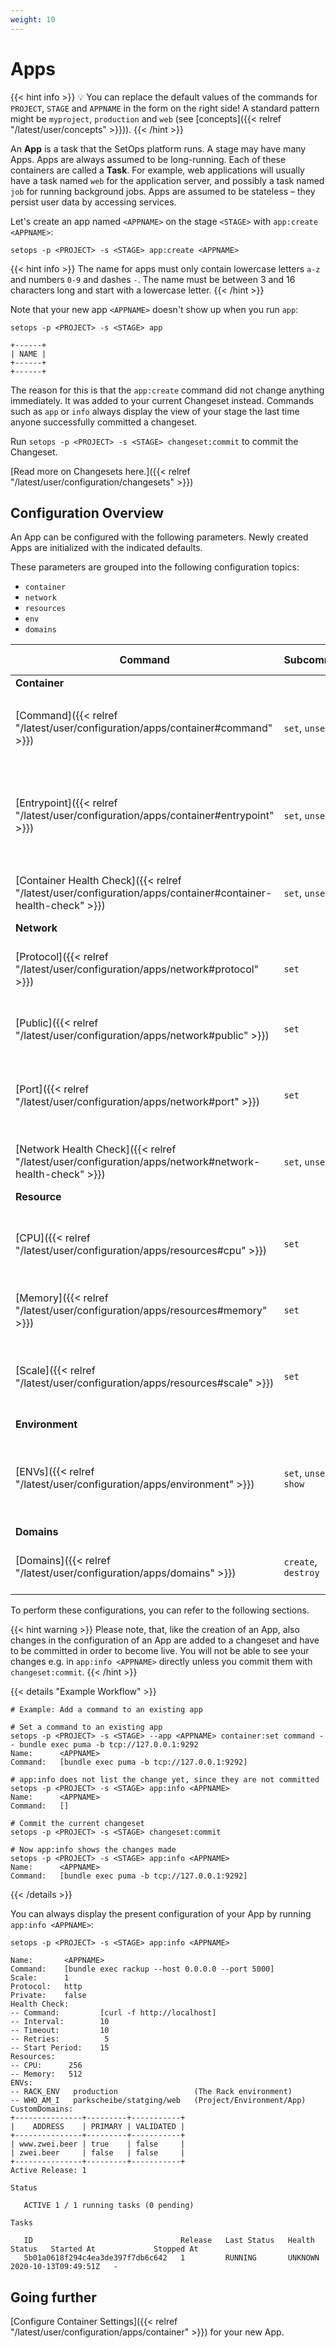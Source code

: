 ```yaml
---
weight: 10
---
```

# Apps
{{< hint info >}}
💡 You can replace the default values of the commands for `PROJECT`, `STAGE` and `APPNAME` in the form on the right side! A standard pattern might be `myproject`, `production` and `web` (see [concepts]({{< relref "/latest/user/concepts" >}})).
{{< /hint >}}

An **App** is a task that the SetOps platform runs. A stage may have many Apps. Apps are always assumed
to be long-running. Each of these containers are called a **Task**. For example, web applications
will usually have a task named `web` for the application server, and possibly a task named `job` for running background jobs. Apps are assumed to be stateless – they persist user data by accessing services.

Let's create an app named `<APPNAME>` on the stage `<STAGE>` with `app:create <APPNAME>`:

```shell
setops -p <PROJECT> -s <STAGE> app:create <APPNAME>
```

{{< hint info >}}
The name for apps must only contain lowercase letters `a-z` and numbers `0-9` and dashes `-`. The name must be between 3 and 16 characters long and start with a lowercase letter.
{{< /hint >}}

Note that your new app `<APPNAME>` doesn't show up when you run `app`:

```shell
setops -p <PROJECT> -s <STAGE> app
```
```
+------+
| NAME |
+------+
+------+
```

The reason for this is that the `app:create` command did not change anything immediately. It was added to your current Changeset instead. Commands such as `app` or `info` always display the view of your stage the last time anyone successfully committed a changeset.

Run `setops -p <PROJECT> -s <STAGE> changeset:commit` to commit the Changeset.

[Read more on Changesets here.]({{< relref "/latest/user/configuration/changesets" >}})

## Configuration Overview

An App can be configured with the following parameters. Newly created Apps are initialized with the indicated defaults.

These parameters are grouped into the following configuration topics:

- `container`
- `network`
- `resources`
- `env`
- `domains`

| Command                                                                                                     | Subcommand | Valid Values | Default | Description |
|-------------------------------------------------------------------------------------------------------------|---|---|---|---|
| **Container**                                                                                               |
| [Command]({{< relref "/latest/user/configuration/apps/container#command" >}})                               | `set`, `unset` | bash command string | `[]` | Command that is used to start the App, e.g. `bundle exec rails server` |
| [Entrypoint]({{< relref "/latest/user/configuration/apps/container#entrypoint" >}})                         | `set`, `unset` | bash command string | `[]` | Defines the entrypoint that is used for the evaluation of commands e.g. `/bin/sh -c` |
| [Container Health Check]({{< relref "/latest/user/configuration/apps/container#container-health-check" >}}) | `set`, `unset` | see paragraph | - | Defines how the health of the App will be checked. |
| **Network**                                                                                                 |
| [Protocol]({{< relref "/latest/user/configuration/apps/network#protocol" >}})                               | `set` | `http`, `tcp` | `http` | Determines the protocol that is used to connect to the App. |
| [Public]({{< relref "/latest/user/configuration/apps/network#public" >}})                                   | `set` | `true`, `false` | `false` | Defines if the App is publicly accessible. |
| [Port]({{< relref "/latest/user/configuration/apps/network#port" >}})                                       | `set` | `1..65535` | `5000` | Defines a custom port the application listens to internally. |
| [Network Health Check]({{< relref "/latest/user/configuration/apps/network#network-health-check" >}})       | `set`, `unset` | see paragraph | - | Defines how the health of the App will be checked. |
| **Resource**                                                                                                |
| [CPU]({{< relref "/latest/user/configuration/apps/resources#cpu" >}})                                       | `set` | see paragraph | `128` | Assigns the amount of vCPU units (1024 = 1 vCPU) to an App. |
| [Memory]({{< relref "/latest/user/configuration/apps/resources#memory" >}})                                 | `set` | see paragraph | `256` | Assigns the memory size (megabytes) to an App. |
| [Scale]({{< relref "/latest/user/configuration/apps/resources#scale" >}})                                   | `set` | `0..16` | 1 | Defines how many instances of the App should be created. |
| **Environment**                                                                                             |
| [ENVs]({{< relref "/latest/user/configuration/apps/environment" >}})                                        | `set`, `unset`, `show` | `key=value` | `[]` | Allows to define, modify and delete Environment Variables for an App. |
| **Domains**                                                                                                 |
| [Domains]({{< relref "/latest/user/configuration/apps/domains" >}})                                         | `create`, `destroy` | see paragraph | - | Allows the configuration of custom domains. |

To perform these configurations, you can refer to the following sections.

{{< hint warning >}}
Please note, that, like the creation of an App, also changes in the configuration of an App are added to a changeset
and have to be committed in order to become live. You will not be able to see your changes e.g. in
`app:info <APPNAME>` directly unless you commit them with `changeset:commit`.
{{< /hint >}}

{{< details "Example Workflow" >}}
```shell
# Example: Add a command to an existing app

# Set a command to an existing app
setops -p <PROJECT> -s <STAGE> --app <APPNAME> container:set command -- bundle exec puma -b tcp://127.0.0.1:9292
Name:      <APPNAME>
Command:   [bundle exec puma -b tcp://127.0.0.1:9292]

# app:info does not list the change yet, since they are not committed
setops -p <PROJECT> -s <STAGE> app:info <APPNAME>
Name:      <APPNAME>
Command:   []

# Commit the current changeset
setops -p <PROJECT> -s <STAGE> changeset:commit

# Now app:info shows the changes made
setops -p <PROJECT> -s <STAGE> app:info <APPNAME>
Name:      <APPNAME>
Command:   [bundle exec puma -b tcp://127.0.0.1:9292]
```
{{< /details >}}

You can always display the present configuration of your App by running `app:info <APPNAME>`:

```shell
setops -p <PROJECT> -s <STAGE> app:info <APPNAME>
```
```
Name:       <APPNAME>
Command:    [bundle exec rackup --host 0.0.0.0 --port 5000]
Scale:      1
Protocol:   http
Private:    false
Health Check:
-- Command:         [curl -f http://localhost]
-- Interval:        10
-- Timeout:         10
-- Retries:          5
-- Start Period:    15
Resources:
-- CPU:      256
-- Memory:   512
ENVs:
-- RACK_ENV   production                 (The Rack environment)
-- WHO_AM_I   parkscheibe/statging/web   (Project/Environment/App)
CustomDomains:
+---------------+---------+-----------+
|    ADDRESS    | PRIMARY | VALIDATED |
+---------------+---------+-----------+
| www.zwei.beer | true    | false     |
| zwei.beer     | false   | false     |
+---------------+---------+-----------+
Active Release: 1

Status

   ACTIVE 1 / 1 running tasks (0 pending)

Tasks

   ID                                 Release   Last Status   Health Status   Started At             Stopped At
   5b01a0618f294c4ea3de397f7db6c642   1         RUNNING       UNKNOWN         2020-10-13T09:49:51Z   -
```

## Going further

[Configure Container Settings]({{< relref "/latest/user/configuration/apps/container" >}}) for your new App.
